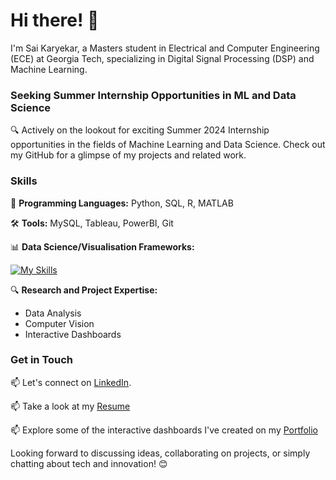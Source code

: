 # Hi there! 👋

I'm Sai Karyekar, a Masters student in Electrical and Computer Engineering (ECE) at Georgia Tech, specializing in Digital Signal Processing (DSP) and Machine Learning.

### Seeking Summer Internship Opportunities in ML and Data Science
🔍 Actively on the lookout for exciting Summer 2024 Internship opportunities in the fields of Machine Learning and Data Science. Check out my GitHub for a glimpse of my projects and related work.

### Skills

🚀 **Programming Languages:** Python, SQL, R, MATLAB

🛠️ **Tools:** MySQL, Tableau, PowerBI, Git

📊 **Data Science/Visualisation Frameworks:**

 [![My Skills](https://skillicons.dev/icons?i=tensorflow,pytorch,sklearn,selenium,opencv,regex)](https://skillicons.dev)

🔍 **Research and Project Expertise:**
- Data Analysis
- Computer Vision
- Interactive Dashboards

### Get in Touch

📫 Let's connect on [LinkedIn](https://www.linkedin.com/in/sai-karyekar).

📫 Take a look at my [Resume](https://drive.google.com/drive/folders/1U5225p4KZ1pq9C0walCbN8zq-km582A3?usp=drive_link)

📫 Explore some of the interactive dashboards I've created on my [Portfolio](https://linktr.ee/sai.karyekar)

Looking forward to discussing ideas, collaborating on projects, or simply chatting about tech and innovation! 😊
